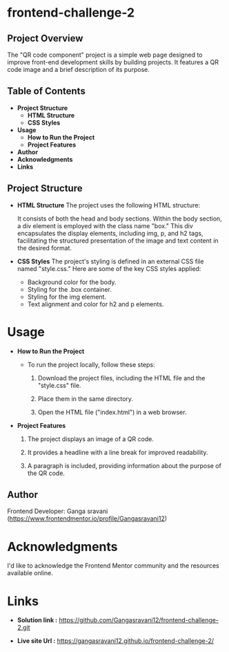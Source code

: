 # frontend-challenge-2

## Project Overview

The "QR code component" project is a simple web page designed to improve front-end development skills by building projects. It features a QR code image and a brief description of its purpose.

## Table of Contents

* **Project Structure**
    * **HTML Structure**
    * **CSS Styles**
* **Usage**
  * **How to Run the Project** 
  * **Project Features**
* **Author**
* **Acknowledgments**
* **Links**
  
 ## Project Structure
   * **HTML Structure**
     The project uses the following HTML structure:
     
     It consists of both the head and body sections. Within the body section, a div element is employed with the class name "box." This div encapsulates the display elements, including img, p, and h2 tags, facilitating the structured presentation of the image and text content in the desired format.

  * **CSS Styles**
  The project's styling is defined in an external CSS file named "style.css." Here are some of the key CSS styles applied:

     * Background color for the body.
     * Styling for the .box container.
     * Styling for the img element.
     * Text alignment and color for h2 and p elements.
# Usage
* **How to Run the Project**
    * To run the project locally, follow these steps:
      
         1. Download the project files, including the HTML file and the "style.css" file.
      
         2. Place them in the same directory.
         
         3. Open the HTML file ("index.html") in a web browser.
* **Project Features**
  
     1. The project displays an image of a QR code.
        
     2. It provides a headline  with a line break for improved readability.
  
     3. A paragraph is included, providing information about the purpose of the QR code.

## Author

Frontend Developer: Ganga sravani (https://www.frontendmentor.io/profile/Gangasravani12)

# Acknowledgments

I'd like to acknowledge the Frontend Mentor community and the resources available online.

 # Links

 * **Solution link :** https://github.com/Gangasravani12/frontend-challenge-2.git

 * **Live site Url :**  https://gangasravani12.github.io/frontend-challenge-2/
